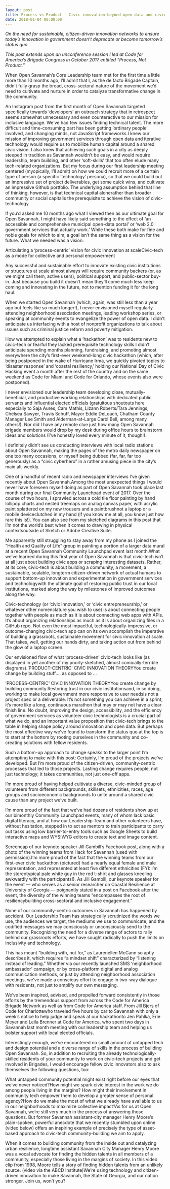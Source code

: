 ```yaml
---
layout: post
title: Process vs Product - Civic innovation beyond open data and civic apps
date: 2018-01-04 00:00:00
---
```



*On the need for sustainable, citizen-driven innovation networks to ensure today’s innovation in government doesn’t deprecate or become tomorrow’s status quo*

*This post extends upon an unconference session I led at Code for America’s Brigade Congress in October 2017 entitled “Process, Not Product.”*

When Open Savannah’s Core Leadership team met for the first time a little more than 10 months ago, I’ll admit that I, as the de facto Brigade Captain, didn’t fully grasp the broad, cross-sectoral nature of the movement we’d need to cultivate and nurture in order to catalyze transformative change in the community.

An Instagram post from the first month of Open Savannah targeted specifically towards ‘developers’ an outreach strategy that in retrospect seems somewhat unnecessary and even counteractive to our mission for inclusive language. We’ve had few issues finding technical talent. The more difficult and time-consuming part has been getting ‘ordinary people’ involved, and changing minds, not JavaScript frameworks.I knew our mission of improving government services through open data and iterative technology would require us to mobilize human capital around a shared civic vision. I also knew that achieving such goals in a city as deeply steeped in tradition as Savannah wouldn’t be easy, and would require leadership, team building, and other ‘soft-skills’ that too often elude many tech-related organizations. But my focus during our first leadership meeting centered (myopically, I’ll admit) on how we could recruit more of a certain type of person (a specific ‘technology’ persona), so that we could build out an impressive set of project deliverables, get some quick wins, and cultivate an impressive Github portfolio. The underlying assumption behind that line of thinking, however, is that technical capital alonerather than broader community or social capitalis the prerequisite to achieve the vision of civic-technology.

If you’d asked me 10 months ago what I viewed then as our ultimate goal for Open Savannah, I might have likely said something to the effect of ‘an accessible and comprehensive municipal open-data portal’ or ‘web 2.0 government services that actually work.’ While these both make for fine and noble goals for which to aim, a goal isn’t the same thing as a vision for the future. What we needed was a vision.

Articulating a ‘process-centric’ vision for civic innovation at scaleCivic-tech as a mode for collective and personal empowerment

Any successful and sustainable effort to innovate existing civic institutions or structures at scale almost always will require community backers (or, as we might call them, active users), political support, and public-sector buy-in. Just because you build it doesn’t mean they’ll come much less keep coming and innovating in the future, not to mention funding it for the long haul.

When we started Open Savannah (which, again, was still less than a year ago but feels like so much longer!), I never envisioned myself regularly attending neighborhood association meetings, leading workshop series, or speaking at community events to evangelize the power of open data. I didn’t anticipate us interfacing with a host of nonprofit organizations to talk about issues such as criminal justice reform and poverty mitigation.

How we attempted to explain what a ‘hackathon’ was to residents new to civic-tech or fearful they lacked prerequisite technology skills.I didn’t anticipate spending months planning, fundraising, and promoting almost everywhere the city’s first-ever weekend-long civic hackathon (which, after being postponed in the wake of Hurricane Irma, we quickly pivoted topics to ‘disaster response’ and ‘coastal resiliency,’ holding our National Day of Civic Hacking event a month after the rest of the country and on the same weekend as Code for Miami and Code for Orlando, whose events also were postponed).

I never envisioned our leadership team developing close, mutually-beneficial, and productive working relationships with dedicated public servants and influential elected officials (gratuitous shoutouts here especially to Saja Aures, Cam Mathis, Lizann Roberts/Tara Jennings, Chelsea Sawyer, Travis Schuff, Mayor Eddie DeLoach, Chatham County Manager Lee Smith and Alderman-at-Large Carol Bell, among many others!). Nor did I have any remote clue just how many Open Savannah brigade members would drop by my desk during office hours to brainstorm ideas and solutions (I’ve honestly loved every minute of it, though!).

I definitely didn’t see us conducting interviews with local radio stations about Open Savannah, making the pages of the metro daily newspaper on one too many occasions, or myself being dubbed (far, far, far too generously) as a “civic cyberhero” in a rather amusing piece in the city’s main alt-weekly.

One of a handful of recent radio and newspaper interviews I’ve given recently about Open Savannah.Among the most unexpected things I would never have foreseen myself doing as part of Open Savannah took place last month during our final Community Launchpad event of 2017. Over the course of two hours, I sprawled across a cold tile floor painting by hand lollipop charts and nested treemaps on analog canvas paper, with acrylic paint splattered on my new trousers and a paintbrushnot a laptop or a mobile deviceclutched in my hand (if you know me at all, you know just how rare this is!). You can also see from my sketched diagrams in this post that I’m not the world’s best when it comes to drawing in physical contextsoutside of Sketch or Adobe Creative Suite.

Me apparently still struggling to stay away from my phone as I joined the “Health and Quality of Life” group in painting a portion of a larger data mural at a recent Open Savannah Community Launchpad event last month.What we’ve learned during this first year of Open Savannah is that civic-tech isn’t at all just about building civic apps or scraping interesting datasets. Rather, at its core, civic-tech is about building a community, a movement, a sustainable, scalable, longterm citizen-driven network of actual humans to support bottom-up innovation and experimentation in government services and technologywith the ultimate goal of restoring public trust in our local institutions, marked along the way by milestones of improved outcomes along the way.

Civic-technology (or ‘civic innovation,’ or ‘civic entrepreneurship,’ or whatever other nomenclature you wish to use) is about connecting people together with people as much as it is about connecting web apps with APIs. It’s about organizing relationships as much as it is about organizing files in a GitHub repo. Not even the most impactful, technologically-impressive, or outcome-changing civic-tech app can on its own accomplish the imperative of building a grassroots, sustainable movement for civic innovation at scale. That takes, well, getting our hands dirty, and taking action out from behind the glow of a laptop screen.

Our envisioned flow of what ‘process-driven’ civic-tech looks like (as displayed in yet another of my poorly-sketched, almost comically-terrible diagrams).‘PRODUCT-CENTRIC’ CIVIC INNOVATION THEORYYou create change by building stuff.… as opposed to …

‘PROCESS-CENTRIC’ CIVIC INNOVATION THEORYYou create change by building community.Restoring trust in our civic institutionsand, in so doing, working to make local government more responsive to user needsis not a project spec or a deliverable. It’s not something you can achieve in a sprint; it’s more like a long, continuous marathon that may or may not have a clear finish line. No doubt, improving the design, accessibility, and the efficiency of government services as volunteer civic technologists is a crucial part of what we do, and an important value proposition that civic-tech brings to the table in helping shape policy around innovation and open data. But perhaps the most effective way we’ve found to transform the status quo at the top is to start at the bottom by rooting ourselves in the community and co-creating solutions with fellow residents.

Such a bottom-up approach to change speaks to the larger point I’m attempting to make with this post: Certainly, I’m proud of the projects we’ve developed. But I’m more proud of the citizen-driven, community-centric processes that led to those projects. Lasting change requires people, not just technology; it takes communities, not just one-off apps.

I’m more proud of having helped cultivate a diverse, civic-minded group of volunteers from different backgrounds, skillsets, ethnicities, races, age groups and socioeconomic backgrounds to unite around a shared civic cause than any project we’ve built.

I’m more proud of the fact that we’ve had dozens of residents show up at our bimonthly Community Launchpad events, many of whom lack basic digital literacy, and at how our Leadership Team and other volunteers have, without hesitation, stepped in to act as mentors to train participants to carry out tasks using low barrier-to-entry tools such as Google Sheets to build interactive maps and WYSIWYG editors to create text and image content.

Screencap of our keynote speaker Jill Gambill’s Facebook post, along with a photo of the winning teams from Hack for Savannah (used with permission).I‘m more proud of the fact that the winning teams from our first-ever civic hackathon (pictured) had a nearly equal female and male representation, and represented at least five different ethnicities (FYI: I’m the stereotypical pale white guy in the red t-shirt and glasses kneeling awkwardly with the participants!). As Jill Gambill, our keynote speaker for the event –– who serves as a senior researcher on Coastal Resilience at University of Georgia –– poignantly stated in a post on Facebook after the event, the diversity of the winning teams “encompasses the root of resiliencybuilding cross-sectoral and inclusive engagement.”

None of our community-centric outcomes in Savannah has happened by accident. Our Leadership Team has strategically scrutinized the words we use, the audiences we target, the mediums we use to communicate, and the codified messages we may consciously or unconsciously send to the community. Recognizing the need for a diverse range of actors to rally behind our grassroots efforts, we have sought radically to push the limits on inclusivity and technology.

This has meant “building with, not for,” as Laurenellen McCann so aptly describes it, which requires “a mindset shift” characterized by “listening instead of leading.” Whether via our recently launched SMS ‘neighborhood ambassador’ campaign, or by cross-platform digital and analog communication methods, or just by attending neighborhood association meetings, we’ve made a conscious effort to engage in two-way dialogue with residents, not just to amplify our own messaging.

We’ve been inspired, advised, and propelled forward consistently in those efforts by the tremendous support from across the Code for America Brigade Network as well as from Code for America staff. From Jill Bjers of Code for Charlottewho traveled five hours by car to Savannah with only a week’s notice to help judge and speak at our hackathonto Jen Pahlka, Erie Meyer and Leila Brenner at Code for America, who spent two days in Savannah last month meeting with our leadership team and helping us bolster support with local elected officials.

Interestingly enough, we’ve encountered no small amount of untapped tech and design potential and a diverse range of skills in the process of building Open Savannah. So, in addition to recruiting the already technologically-skilled residents of your community to work on civic-tech projects and get involved in Brigades, I would encourage fellow civic innovators also to ask themselves the following questions, too:

What untapped community potential might exist right before our eyes that we’ve never noticed?How might we spark civic interest in the work we do among people living in the margins? How might their involvement in community tech empower them to develop a greater sense of personal agency?How do we make the most of what we already have available to us in our neighborhoods to maximize collective impact?As for us at Open Savannah, we’re still very much in the process of answering those questions. But former Savannah assistant-city manager Henry Moore’s plain-spoken, powerful anecdote that we recently stumbled upon online (video below) offers an inspiring example of precisely the type of asset-based approach to civic-tech community-building we aim to apply.

When it comes to building community from the inside out and catalyzing urban resilience, longtime assistant Savannah City Manager Henry Moore was a vocal advocate for finding the hidden talents in all members of a community, especially those living in the margins of society. In this video clip from 1998, Moore tells a story of finding hidden talents from an unlikely source. (video via the ABCD Institute)We’re using technology and citizen-driven innovation to make Savannah, the State of Georgia, and our nation stronger. Join us, won’t you?